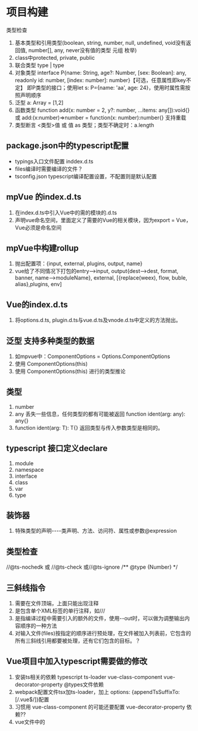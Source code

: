 # 项目构建

类型检查
1. 基本类型和引用类型(boolean, string, number, null, undefined, void没有返回值, number[], any, never没有值的类型 元组 枚举)
2. class中protected, private, public
3. 联合类型 type | type
4. 对象类型 interface P{name: String, age?: Number, [sex: Boolean]: any, readonly id: number, [index: number]: number}【可选，任意属性即key不定】 即P类型的接口；使用let s: P={name: 'aa', age: 24}，使用时属性需按照声明顺序
5. 泛型 a: Array<Number> = [1,2]
6. 函数类型  function add(x: number = 2, y?: number, ...items: any[]):void{} 或 add:(x:number)=>number = function(x: number):number{} 支持重载
7. 类型断言 <类型>值 或 值 as 类型；类型不确定时：<string>a.length



## package.json中的typescript配置
- typings入口文件配置  inddex.d.ts
- files编译时需要编译的文件？
- tsconfig.json typescript编译配置设置，不配置则是默认配置

## mpVue 的index.d.ts
1. 在index.d.ts中引入Vue中的需的模块的.d.ts
2. 声明vue命名空间，里面定义了需要的Vue的相关模块，因为export = Vue，Vue必须是命名空间

## mpVue中构建rollup
1. 抛出配置项：{input, external, plugins, output, name}
2. vue给了不同情况下打包的entry-->input, output{dest-->dest, format, banner, name-->moduleName}, external, [{replace(weex), flow, buble, alias},plugins, env]

## Vue的index.d.ts
1. 将options.d.ts, plugin.d.ts与vue.d.ts及vnode.d.ts中定义的方法抛出。


## 泛型 支持多种类型的数据
1. 如mpvue中：ComponentOptions<V extends Vue> = Options.ComponentOptions<V>
2. 使用 ComponentOptions<V>(this)
3. 使用 ComponentOptions(this) 进行的类型推论

## 类型
1. number
2. any 丢失一些信息，任何类型的都有可能被返回 function ident(arg: any): any{}
3. function ident<T>(arg: T): T{} 返回类型与传入参数类型是相同的。

## typescript 接口定义declare
1. module
2. namespace
3. interface
4. class
5. var
6. type

## 装饰器
1. 特殊类型的声明----类声明、方法、访问符、属性或参数@expression

## 类型检查
//@ts-nochedk 或 //@ts-check 或//@ts-ignore /** @type {Number} \*/

## 三斜线指令
1. 需要在文件顶端，上面只能出现注释
2. 是包含单个XML标签的单行注释，如///<reference path=""/>
3. 是指编译过程中需要引入的额外的文件，使用--out时，可以做为调整输出内容顺序的一种方法
4. 对输入文件(files)按指定的顺序进行预处理，在文件被加入列表前，它包含的所有三斜线引用都要被处理，还有它们包含的目标。？


## Vue项目中加入typescript需要做的修改

1. 安装ts相关的依赖 typescript ts-loader  vue-class-component  vue-decorator-property @types文件依赖
2. webpack配置文件tsx加ts-loader，加上 options: {appendTsSuffixTo: [/\.vue$/]}配置
3. 习惯用 vue-class-component 的可能还要配置 vue-decorator-property 依赖??
4. vue文件中的<script lang="ts"> class前加@Component
5. 添加声明模块.d.ts，declare module "*.vue"{import Vue..., export default Vue}
6. tsconfig.json文件配置

```javascript
{
  "compilerOptions": {
    // 与 Vue 的浏览器支持保持一致
    "target": "es5",
    // 这可以对 `this` 上的数据属性进行更严格的推断
    "strict": true,
    // 如果使用 webpack 2+ 或 rollup，可以利用 tree-shake:
    "module": "es2015",
    "moduleResolution": "node"
    // 使用实验性的decorators特性
    "experimentalDecorators": true,
    "strictFunctionTypes": false,
    // 允许使用非ts文件
    "allowJs": true
  }
}
```

